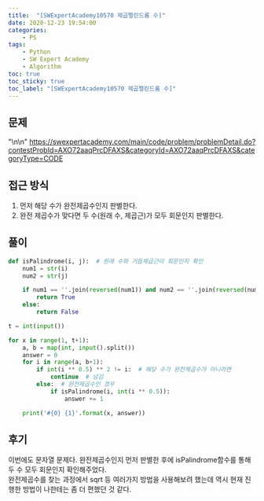```yaml
---
title:  "[SWExpertAcademy10570 제곱펠린드롬 수]"
date: 2020-12-23 19:54:00
categories:
    - PS
tags:
    - Python
    - SW Expert Academy
    - Algorithm
toc: true
toc_sticky: true
toc_label: "[SWExpertAcademy10570 제곱펠린드롬 수]"
---
```

## 문제
"\n\n"
<https://swexpertacademy.com/main/code/problem/problemDetail.do?contestProbId=AXO72aaqPrcDFAXS&categoryId=AXO72aaqPrcDFAXS&categoryType=CODE>

## 접근 방식
1. 먼저 해당 수가 완전제곱수인지 판별한다.
2. 완전 제곱수가 맞다면 두 수(원래 수, 제곱근)가 모두 회문인지 판별한다.

## 풀이

```python
def isPalindrome(i, j):  # 원래 수와 거듭제곱근이 회문인지 확인
    num1 = str(i)
    num2 = str(j)

    if num1 == ''.join(reversed(num1)) and num2 == ''.join(reversed(num2)):
        return True
    else:
        return False

t = int(input())

for x in range(1, t+1):
    a, b = map(int, input().split())
    answer = 0
    for i in range(a, b+1):
        if int(i ** 0.5) ** 2 != i:  # 해당 수가 완전제곱수가 아니라면
            continue  # 넘김
        else:  # 완전제곱수인 경우
            if isPalindrome(i, int(i ** 0.5)):
                answer += 1

    print('#{0} {1}'.format(x, answer))
```

## 후기
이번에도 문자열 문제다. 완전제곱수인지 먼저 판별한 후에 isPalindrome함수를 통해 두 수 모두 회문인지 확인해주었다.  
완전제곱수를 찾는 과정에서 sqrt 등 여러가지 방법을 사용해보려 했는데 역시 현재 진행한 방법이 나한테는 좀 더 편했던 것 같다.
